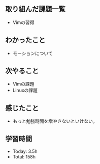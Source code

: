## 取り組んだ課題一覧
- Vimの習得
## わかったこと
- モーションについて
## 次やること
- Vimの課題
- Linuxの課題
## 感じたこと
- もっと勉強時間を増やさないといけない。
## 学習時間
- Today: 3.5h
- Total: 158h

<!--```toggl
LIST
FROM 2024-04-07 TO 2024-04-07
INCLUDE PROJECTS "HappinessChain", "Self-Study"
```-->
<!--```toggl
SUMMARY
FROM 2024-01-01 TO 2024-04-07
INCLUDE PROJECTS "HappinessChain", "Self-Study"
```-->
